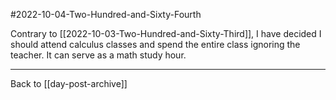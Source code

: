 #2022-10-04-Two-Hundred-and-Sixty-Fourth

Contrary to [[2022-10-03-Two-Hundred-and-Sixty-Third]], I have decided I should attend calculus classes and spend the entire class ignoring the teacher.  It can serve as a math study hour.

---
Back to [[day-post-archive]]